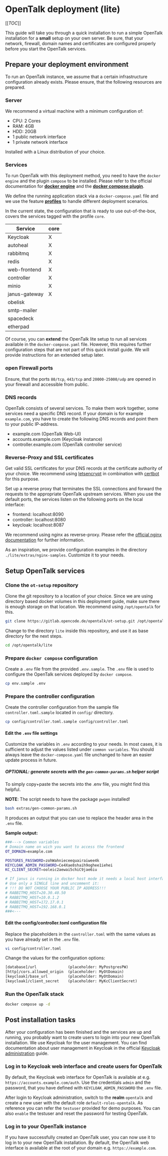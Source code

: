# OpenTalk deployment (lite)

[[_TOC_]]

This guide will take you through a quick installation to run a simple OpenTalk installation for a **small** setup on your own server. Be sure, that your network, firewall, domain names and certificates are configured properly before you start the OpenTalk services.

## Prepare your deployment environment

To run an OpenTalk instance, we assume that a certain infrastructure configuration already exists.
Please ensure, that the following resources are prepared.

### Server

We recommend a virtual machine with a minimum configuration of:

- CPU: 2 Cores
- RAM: 4GB
- HDD: 20GB
- 1 public network interface
- 1 private network interface

Installed with a Linux distribution of your choice.

### Services

To run OpenTalk with this deployment method, you need to have the `docker engine` and the plugin `compose` to be installed.
Please refer to the official documentation for **[docker engine](https://docs.docker.com/engine/install)** and the **[docker compose plugin](https://docs.docker.com/compose/install/linux)**.

We define the running application stack via a `docker-compose.yaml` file and we use the feature **[profiles](https://docs.docker.com/compose/profiles/)** to handle different deployment scenarios.

In the current state, the configuration that is ready to use out-of-the-box, covers the services tagged with the profile `core`.

| Service      | core      |
|--------------|-----------|
| Keycloak     | X         |
| autoheal     | X         |
| rabbitmq     | X         |
| redis        | X         |
| web-frontend | X         |
| controller   | X         |
| minio        | X         |
| janus-gateway| X         |
| obelisk      |           |
| smtp-mailer  |           |
| spacedeck    |           |
| etherpad     |           |

Of course, you can **extend** the OpenTalk lite setup to run all services available in the `docker-compose.yaml` file. However, this requires further configuration steps that are not part of this quick install guide. We will provide instructions for an extended setup later.

### open Firewall ports

Ensure, that the ports `80/tcp`, `443/tcp` and `20000-25000/udp` are opened in your firewall and accessible from public.

### DNS records

OpenTalk consists of several services. To make them work together, some services need a specific DNS record.
If your domain is for example `example.com`, you have to create the following DNS records and point them to your public IP-address.

- example.com (OpenTalk Web-UI)
- accounts.example.com (Keycloak instance)
- controller.example.com (OpenTalk controller service)

### Reverse-Proxy and SSL certificates

Get valid SSL certificates for your DNS records at the certificate authority of your choice. We recommend using [letsencrypt](https://letsencrypt.org/) in combination with [certbot](https://certbot.eff.org/) for this purpose.

Set up a reverse proxy that terminates the SSL connections and forward the requests to the appropriate OpenTalk upstream services.
When you use the default ports, the services listen on the following ports on the local interface:

- frontend:    localhost:8090
- controller:  localhost:8080
- keycloak:    localhost:8087

We recommend using nginx as reverse-proxy. Please refer the [official nginx documentation](https://docs.nginx.com/nginx/admin-guide/web-server/reverse-proxy/) for further information.

As an inspiration, we provide configuration examples in the directory `./lite/extras/nginx-samples`. Customize it to your needs.

## Setup OpenTalk services

### Clone the `ot-setup` repository

Clone the git repository to a location of your choice. Since we are using directory based docker volumes in this deployment guide, make sure there is enough storage on that location. We recommend using `/opt/opentalk` for this.

```bash
git clone https://gitlab.opencode.de/opentalk/ot-setup.git /opt/opentalk
```

Change to the directory `lite` inside this repository, and use it as base directory for the next steps.

```bash
cd /opt/opentalk/lite
```

### Prepare `docker compose` configuration

Create a `.env` file from the provided `.env.sample`. The `.env` file is used to configure the OpenTalk services deployed by `docker compose`.

```bash
cp env.sample .env
```

### Prepare the controller configuration

Create the controller configuration from the sample file `controller.toml.sample` located in `config/` directory.

```bash
cp config/controller.toml.sample config/controller.toml
```

#### Edit the `.env` file settings

Customize the variables in `.env` according to your needs. In most cases, it is sufficient to adjust the values listed under `common variables`. You should always leave the `docker-compose.yaml` file unchanged to have an easier update process in future.

##### OPTIONAL: generate secrets with the `gen-common-params.sh` helper script

To simply copy+paste the secrets into the .env file, you might find this helpful.

**NOTE**: The script needs to have the package `pwgen` installed!

```bash
bash extras/gen-common-params.sh
```

It produces an output that you can use to replace the header area in the `.env` file.

**Sample output:**

```bash
###---> Common variables
# Domain name on wich you want to access the frontend
OT_DOMAIN=example.com

POSTGRES_PASSWORD=zohWahnieceequairaiwee4k
KEYCLOAK_ADMIN_PASSWORD=Ce4Xae8shaih9oghee1iehei
KC_CLIENT_SECRET=ooleic2aewai5chiC9jae6iu 

# If janus is running in docker host mode it needs a local host interface for rabbitmq to connect.
# Use only a SINGLE line and uncomment it:
# !!! DO NOT CHOOSE YOUR PUBLIC IP ADDRESS!!!
# RABBITMQ_HOST=20.30.40.50
# RABBITMQ_HOST=10.0.1.2
# RABBITMQ_HOST=172.17.0.1
# RABBITMQ_HOST=192.168.0.1
###<---
```

#### Edit the config/controller.toml configuration file

Replace the placeholders in the `controller.toml` with the same values as you have already set in the `.env` file.

```bash
vi config/controller.toml
```

Change the values for the configuration options:

```txt
[database]/url              (placeholder: MyPostgresPW)
[http]/cors.allowed_origin  (placeholder: MyOtDomain)
[keycloak]/base_url         (placeholder: MyOtDomain)
[keycloak]/client_secret    (placeholder: MyKcClientSecret)
```

### Run the OpenTalk stack

```bash
docker compose up -d
```

## Post installation tasks

After your configuration has been finished and the services are up and running, you probably want to create users to login into your new OpenTalk installation. We use Keycloak for the user management. You can find documentation about user management in Keycloak in the official [Keycloak administration](https://www.keycloak.org/docs/latest/server_admin/#assembly-managing-users_server_administration_guide) guide.

### Log in to Keycloak web interface and create users for OpenTalk

By default, the Keycloak web interface for OpenTalk is available at e.g. `https://accounts.example.com/auth`.
Use the credentials `admin` and the password, that you have defined with `KEYCLOAK_ADMIN_PASSWORD` the `.env` file.

After login to Keycloak administration, switch to the **realm** `opentalk` and create a new user with the default role `default-roles-opentalk`. As reference you can refer the `testuser` provided for demo purposes. You can also `enable` the testuser and reset the password for testing OpenTalk.

### Log in to your OpenTalk instance

If you have successfully created an OpenTalk user, you can now use it to log in to your new OpenTalk installation.
By default, the OpenTalk web interface is available at the root of your domain e.g. `https://example.com`.
